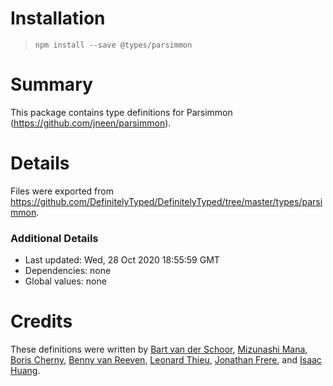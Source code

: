 # Installation
> `npm install --save @types/parsimmon`

# Summary
This package contains type definitions for Parsimmon (https://github.com/jneen/parsimmon).

# Details
Files were exported from https://github.com/DefinitelyTyped/DefinitelyTyped/tree/master/types/parsimmon.

### Additional Details
 * Last updated: Wed, 28 Oct 2020 18:55:59 GMT
 * Dependencies: none
 * Global values: none

# Credits
These definitions were written by [Bart van der Schoor](https://github.com/Bartvds), [Mizunashi Mana](https://github.com/mizunashi-mana), [Boris Cherny](https://github.com/bcherny), [Benny van Reeven](https://github.com/bvanreeven), [Leonard Thieu](https://github.com/leonard-thieu), [Jonathan Frere](https://github.com/MrJohz), and [Isaac Huang](https://github.com/caasi).
